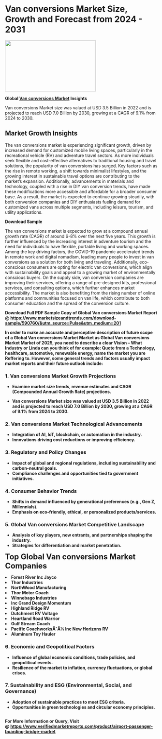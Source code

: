 <H1>Van conversions Market Size, Growth and Forecast from 2024 - 2031</H1><img class="aligncenter size-medium wp-image-584254" src="https://thirdeyenews.in/wp-content/uploads/2024/09/Global-Market-Research-300x168.jpeg" alt="" width="300" height="168" /><p><strong>Global&nbsp;<a href="https://www.marketsizeandtrends.com/download-sample/590760/&amp;utm_source=Pulse&amp;utm_medium=201">Van conversions Market</a> Insights</strong></p><p>Van conversions Market size was valued at USD 3.5 Billion in 2022 and is projected to reach USD 7.0 Billion by 2030, growing at a CAGR of 9.1% from 2024 to 2030.</p><p><h2>Market Growth Insights</h2> <p>The van conversions market is experiencing significant growth, driven by increased demand for customized mobile living spaces, particularly in the recreational vehicle (RV) and adventure travel sectors. As more individuals seek flexible and cost-effective alternatives to traditional housing and travel solutions, the popularity of van conversions has surged. Key factors such as the rise in remote working, a shift towards minimalist lifestyles, and the growing interest in sustainable travel options are contributing to the market’s expansion. Additionally, advancements in materials and technology, coupled with a rise in DIY van conversion trends, have made these modifications more accessible and affordable for a broader consumer base. As a result, the market is expected to continue growing steadily, with both conversion companies and DIY enthusiasts fueling demand for customized vans across multiple segments, including leisure, tourism, and utility applications.</p> <p><strong>Download Sample</strong></p> <p>The van conversions market is expected to grow at a compound annual growth rate (CAGR) of around 6-8% over the next five years. This growth is further influenced by the increasing interest in adventure tourism and the need for individuals to have flexible, portable living and working spaces. Among the key driving factors, the COVID-19 pandemic accelerated trends in remote work and digital nomadism, leading many people to invest in van conversions as a solution for both living and traveling. Additionally, eco-conscious consumers are opting for electric van conversions, which align with sustainability goals and appeal to a growing market of environmentally conscious buyers. On the supply side, van conversion companies are improving their services, offering a range of pre-designed kits, professional services, and consulting options, which further enhances market accessibility. The market is also benefiting from the rising number of online platforms and communities focused on van life, which contribute to both consumer education and the spread of the conversion culture.</p> <p><strong></p><p><span class=""><strong>Download Full PDF Sample Copy of Global Van conversions Market Report</strong> @ <a href="https://www.marketsizeandtrends.com/download-sample/590760/&amp;utm_source=Pulse&amp;utm_medium=201" target="_blank">https://www.marketsizeandtrends.com/download-sample/590760/&amp;utm_source=Pulse&amp;utm_medium=201</a></span></p><p>In order to make an accurate and perceptive description of future scope of a Global&nbsp;Van conversions Market Market as Global&nbsp;Van conversions Market Market of 2025, you need to describe a clear Vision &ndash; What Industry or Linda can you think of for example: Quote from a Technology, healthcare, automotive, renewable energy, name the market you are Reffering to. However, some general trends and factors usually impact market reports and their future outlook include:</p><h3>1.&nbsp;<strong>Van conversions Market Growth Projections</strong></h3><ul><li>Examine market size trends, revenue estimates and CAGR (Compounded Annual Growth Rate) projections.</li><li><p>Van conversions Market size was valued at USD 3.5 Billion in 2022 and is projected to reach USD 7.0 Billion by 2030, growing at a CAGR of 9.1% from 2024 to 2030.</p></li></ul><h3>2.&nbsp;<strong>Van conversions Market Technological Advancements</strong></h3><ul><li>Integration of AI, IoT, blockchain, or automation in the industry.</li><li>Innovations driving cost reductions or improving efficiency.</li></ul><h3>3.&nbsp;<strong>Regulatory and Policy Changes</strong></h3><ul><li>Impact of global and regional regulations, including sustainability and carbon-neutral goals.</li><li>Compliance challenges and opportunities tied to government initiatives.</li></ul><h3>4.&nbsp;<strong>Consumer Behavior Trends</strong></h3><ul><li>Shifts in demand influenced by generational preferences (e.g., Gen Z, Millennials).</li><li>Emphasis on eco-friendly, ethical, or personalized products/services.</li></ul><h3>5.&nbsp;<strong>Global Van conversions Market Competitive Landscape</strong></h3><ul><li>Analysis of key players, new entrants, and partnerships shaping the industry.</li><li>Strategies for differentiation and market penetration.</li></ul><p data-pm-slice="1 1 []"><span style="color: inherit; font-family: inherit; font-size: 25px;">Top Global Van conversions Market Companies</span></p><div class="" data-test-id=""><p><li>Forest River Inc Jayco</li><li> Thor Industries</li><li> NorthWood Manufacturing</li><li> Thor Motor Coach</li><li> Winnebago Industries</li><li> Inc Grand Design Momentum</li><li> Highland Ridge RV</li><li> Dutchment RV Voltage</li><li> Heartland Road Warrior</li><li> Gulf Stream Coach</li><li> Pacific CoachworksÃ¯Â¼ Inc New Horizons RV</li><li> Aluminum Toy Hauler</li></p></div><h3>6.&nbsp;<strong>Economic and Geopolitical Factors</strong></h3><ul><li>Influence of global economic conditions, trade policies, and geopolitical events.</li><li>Resilience of the market to inflation, currency fluctuations, or global crises.</li></ul><h3>7.&nbsp;<strong>Sustainability and ESG (Environmental, Social, and Governance)</strong></h3><ul><li>Adoption of sustainable practices to meet ESG criteria.</li><li>Opportunities in green technologies and circular economy principles.</li></ul><h2><strong style="font-size: 14px;">For More Information or Query, Visit @&nbsp;</strong><a style="background-color: #ffffff; font-size: 14px;" href="https://www.marketsizeandtrends.com/report/van-conversions-market/" target="_blank">https://www.verifiedmarketreports.com/product/airport-passenger-boarding-bridge-market</a></h2>
